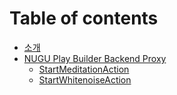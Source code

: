 # Table of contents

* [소개](README.md)
* [NUGU Play Builder Backend Proxy](nugu-play-builder-backend-proxy/README.md)
  * [StartMeditationAction](nugu-play-builder-backend-proxy/startmeditationaction-api.md)
  * [StartWhitenoiseAction](nugu-play-builder-backend-proxy/untitled.md)

